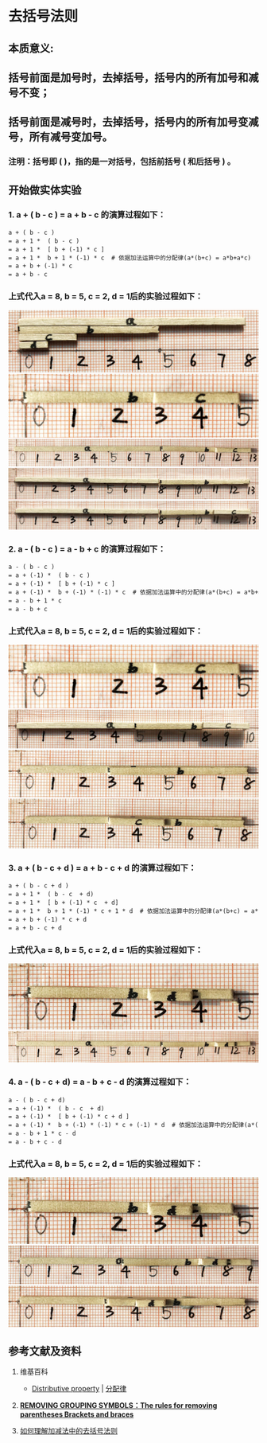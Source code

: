 # 去括号法则

## 本质意义: 
## 括号前面是加号时，去掉括号，括号内的所有加号和减号不变；
## 括号前面是减号时，去掉括号，括号内的所有加号变减号，所有减号变加号。

### 注明：括号即 ( )，指的是一对括号，包括前括号 ( 和后括号 ) 。

## 开始做实体实验

### 1. a + ( b - c ) = a + b - c 的演算过程如下： 

```html
a + ( b - c )
= a + 1 *  ( b - c )
= a + 1 *  [ b + (-1) * c ]          
= a + 1 *  b + 1 * (-1) * c  # 依据加法运算中的分配律(a*(b+c) = a*b+a*c)
= a + b + (-1) * c 
= a + b - c 
```

### 上式代入a = 8, b = 5, c = 2, d = 1后的实验过程如下：

![](/images/数系/算术的基本运算规律/去括号法则/1a1.jpg)
![](/images/数系/算术的基本运算规律/去括号法则/1a2.jpg)
![](/images/数系/算术的基本运算规律/去括号法则/1a3.jpg)
![](/images/数系/算术的基本运算规律/去括号法则/1a4.jpg)
![](/images/数系/算术的基本运算规律/去括号法则/1a5.jpg)

### 2. a - ( b - c ) = a - b + c 的演算过程如下：

```html
a - ( b - c )
= a + (-1) *  ( b - c )                      
= a + (-1) *  [ b + (-1) * c ]
= a + (-1) *  b + (-1) * (-1) * c  # 依据加法运算中的分配律(a*(b+c) = a*b+a*c)
= a - b + 1 * c 
= a - b + c 
```

### 上式代入a = 8, b = 5, c = 2, d = 1后的实验过程如下：

![](/images/数系/算术的基本运算规律/去括号法则/2a1.jpg)
![](/images/数系/算术的基本运算规律/去括号法则/2a2.jpg)
![](/images/数系/算术的基本运算规律/去括号法则/2a3.jpg)
![](/images/数系/算术的基本运算规律/去括号法则/2a4.jpg)

### 3. a + ( b - c + d ) = a + b - c + d 的演算过程如下：

```html
a + ( b - c + d )
= a + 1 *  ( b - c  + d)
= a + 1 *  [ b + (-1) * c  + d]
= a + 1 *  b + 1 * (-1) * c + 1 * d  # 依据加法运算中的分配律(a*(b+c) = a*b+a*c)
= a + b + (-1) * c + d
= a + b - c + d
```

### 上式代入a = 8, b = 5, c = 2, d = 1后的实验过程如下：

![](/images/数系/算术的基本运算规律/去括号法则/3a1.jpg)
![](/images/数系/算术的基本运算规律/去括号法则/3a2.jpg)

### 4. a - ( b - c + d) = a - b + c - d 的演算过程如下：

```html
a - ( b - c + d)
= a + (-1) *  ( b - c  + d)
= a + (-1) *  [ b + (-1) * c + d ]
= a + (-1) *  b + (-1) * (-1) * c + (-1) * d  # 依据加法运算中的分配律(a*(b+c) = a*b+a*c)
= a - b + 1 * c - d 
= a - b + c - d
```

### 上式代入a = 8, b = 5, c = 2, d = 1后的实验过程如下：

![](/images/数系/算术的基本运算规律/去括号法则/4a1.jpg)
![](/images/数系/算术的基本运算规律/去括号法则/4a2.jpg)
![](/images/数系/算术的基本运算规律/去括号法则/4a3.jpg)

## 参考文献及资料

1. 维基百科
	- [Distributive property](https://en.wikipedia.org/wiki/Distributive_property) | [分配律](https://zh.wikipedia.org/wiki/%E5%88%86%E9%85%8D%E5%BE%8B) 

2. [**REMOVING GROUPING SYMBOLS：The rules for removing parentheses Brackets and braces**](https://www.themathpage.com/Alg/parentheses.htm) 
3. [如何理解加减法中的去括号法则](https://www.sohu.com/a/192486669_99913745) 